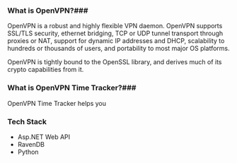 ### What is OpenVPN?###

OpenVPN  is  a robust and highly flexible VPN daemon.  OpenVPN supports  SSL/TLS security,  ethernet  bridging,  TCP  or  UDP  tunnel  transport through  proxies  or  NAT,  support  for dynamic IP addresses and DHCP, scalability to hundreds or thousands of users, and portability to  most major OS platforms.

OpenVPN  is  tightly  bound to the OpenSSL library, and derives much of its crypto capabilities from it.

### What is OpenVPN Time Tracker?###

OpenVPN Time Tracker helps you

### Tech Stack ###

* Asp.NET Web API
* RavenDB
* Python